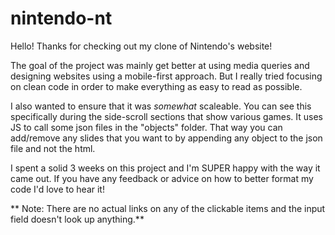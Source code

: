 ﻿# nintendo-nt
 
 Hello! Thanks for checking out my clone of Nintendo's website!
 
The goal of the project was mainly get better at using media queries and designing websites using a mobile-first approach. But I really tried focusing on clean code in order to make everything as easy to read as possible. 

I also wanted to ensure that it was *somewhat* scaleable. You can see this specifically during the side-scroll sections that show various games. It uses JS to call some json files in the "objects" folder. That way you can add/remove any slides that you want to by appending any object to the json file and not the html.

 
I spent a solid 3 weeks on this project and I'm SUPER happy with the way it came out. If you have any feedback or advice on how to better format my code I'd love to hear it!

**
Note: There are no actual links on any of the clickable items and the input field doesn't look up anything.**
